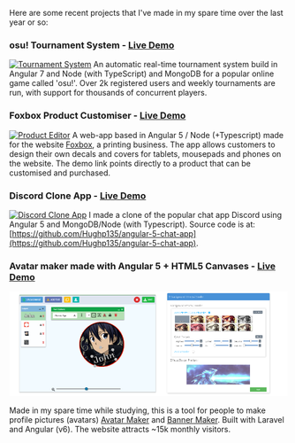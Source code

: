 Here are some recent projects that I've made in my spare time over the last year or so:

### osu! Tournament System - [Live Demo](https://play.osustuff.org)
[![Tournament System](https://i.imgur.com/dFaLLNo.png)](https://play.osustuff.org)
An automatic real-time tournament system build in Angular 7 and Node (with TypeScript) and MongoDB for a popular online game called 'osu!'. Over 2k registered users and weekly tournaments are run, with support for thousands of concurrent players.


### Foxbox Product Customiser - [Live Demo](https://foxbox.io/apps/product-editor/32290077578)
[![Product Editor](https://i.imgur.com/D7UQhyv.jpg)](https://foxbox.io/apps/product-editor/32290077578)
A web-app based in Angular 5 / Node (+Typescript) made for the website [Foxbox](https://foxbox.io), a printing business. The app allows customers to design their own decals and covers for tablets, mousepads and phones on the website. The demo link points directly to a product that can be customised and purchased.


### Discord Clone App - [Live Demo](https://chatapp.pubg.pet)
[![Discord Clone App](https://i.imgur.com/bziNHVn.png)](https://chatapp.pubg.pet)
I made a clone of the popular chat app Discord using Angular 5 and MongoDB/Node (with Typescript). Source code is at: [https://github.com/Hughp135/angular-5-chat-app](https://github.com/Hughp135/angular-5-chat-app).


### Avatar maker made with Angular 5 + HTML5 Canvases - [Live Demo](https://www.osustuff.org/avatar-maker2)

[![Avatar Maker](assets/images/osustuff.png)](https://www.osustuff.org/avatar-maker2)

Made in my spare time while studying, this is a tool for people to make profile pictures (avatars) [Avatar Maker](https://www.osustuff.org/avatar-maker2) and [Banner Maker](https://www.osustuff.org/banner-maker). Built with Laravel and Angular (v6). The website attracts ~15k monthly visitors.
